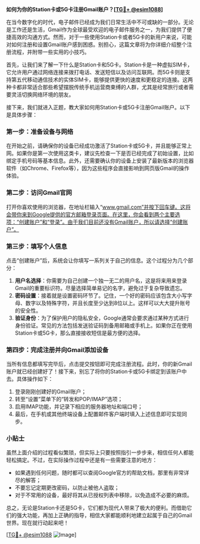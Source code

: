 **如何为你的Station卡或5G卡注册Gmail账户？[[TG💪+ @esim1088](https://t.me/s/esim1088)]**

在当今数字化的时代，电子邮件已经成为我们日常生活中不可或缺的一部分。无论是工作还是生活，Gmail作为全球最受欢迎的电子邮件服务之一，为我们提供了便捷高效的沟通方式。然而，对于一些使用Station卡或者5G卡的新用户来说，可能对如何注册和设置Gmail账户感到困惑。别担心，这篇文章将为你详细介绍整个注册流程，并附带一些实用的小技巧。

首先，让我们来了解一下什么是Station卡和5G卡。Station卡是一种虚拟SIM卡，它允许用户通过网络连接来拨打电话、发送短信以及访问互联网。而5G卡则是支持第五代移动通信技术的实体SIM卡，能够提供更快的速度和更稳定的连接。这两种卡都非常适合那些希望摆脱传统手机运营商束缚的人群，尤其是经常旅行或者需要灵活切换网络环境的朋友。

接下来，我们就进入正题，教大家如何用Station卡或5G卡注册Gmail账户。以下是具体步骤：

### 第一步：准备设备与网络

在开始之前，请确保你的设备已经成功激活了Station卡或5G卡，并且能够正常上网。如果你是第一次使用这类卡，建议先检查一下是否已经完成了初始设置，比如绑定手机号码等基本信息。此外，还需要确认你的设备上安装了最新版本的浏览器软件（如Chrome、Firefox等），因为这些程序会直接影响到网页版Gmail的操作体验。

### 第二步：访问Gmail官网

打开你喜欢使用的浏览器，在地址栏输入“www.gmail.com”并按下回车键。这将会带你来到Google提供的官方邮箱登录页面。在这里，你会看到两个主要选项：“创建账户”和“登录”。由于我们目前还没有Gmail账户，所以请选择“创建账户”。

### 第三步：填写个人信息

点击“创建账户”后，系统会让你填写一系列关于自己的信息。这个过程分为几个部分：

1. **用户名选择**：你需要为自己创建一个独一无二的用户名，这是将来用来登录Gmail的重要标识符。尽量选择简单易记的名字，避免过于复杂导致遗忘。
2. **密码设置**：接着就是设置密码环节了。记住，一个好的密码应该包含大小写字母、数字以及特殊字符，并且长度至少达到8位以上。这样可以大大提升账号的安全性。
3. **验证身份**：为了保护用户的隐私安全，Google通常会要求通过某种方式进行身份验证。常见的方法包括发送验证码到备用邮箱或手机上。如果你正在使用Station卡或5G卡，那么直接接收短信是最方便的选择。

### 第四步：完成注册并向Gmail添加设备

当所有信息都填写完毕后，点击提交按钮即可完成注册流程。此时，你的新Gmail账户就已经创建好了！接下来，别忘了将你的Station卡或5G卡绑定到该账户中去。具体操作如下：

1. 登录刚刚创建好的Gmail账户；
2. 转至“设置”菜单下的“转发和POP/IMAP”选项；
3. 启用IMAP功能，并记录下相应的服务器地址和端口号；
4. 最后，在手机或其他终端设备上配置邮件客户端时填入上述信息即可实现同步。

### 小贴士

虽然上面介绍的过程看似繁琐，但实际上只要按照指引一步步来，相信任何人都能轻松搞定。不过，在实际操作过程中还是有一些需要注意的地方：

- 如果遇到任何问题，随时都可以查阅Google官方的帮助文档，那里有非常详尽的解答；
- 不要忘记定期更改密码，以防止被他人盗取；
- 对于不常用的设备，最好将其从已授权列表中移除，以免造成不必要的麻烦。

总之，无论是Station卡还是5G卡，它们都为现代人带来了极大的便利。而借助它们的强大功能，再加上正确的指导，相信大家都能顺利地建立起属于自己的Gmail世界。现在就行动起来吧！

[[TG💪+ @esim1088](https://t.me/s/esim1088) ![Image](https://i.postimg.cc/4NQfJmqS/Snipaste-2025-05-13-00-14-12.png)]